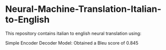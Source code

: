 # Neural-Machine-Translation-Italian-to-English
 This repository contains italian to english neural translation using:
 
 
 Simple Encoder Decoder Model: Obtained a Bleu score of 0.845
 
